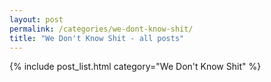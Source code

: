 ```yaml
---
layout: post
permalink: /categories/we-dont-know-shit/
title: "We Don't Know Shit - all posts"
---
```


{% include post_list.html category="We Don't Know Shit" %}
